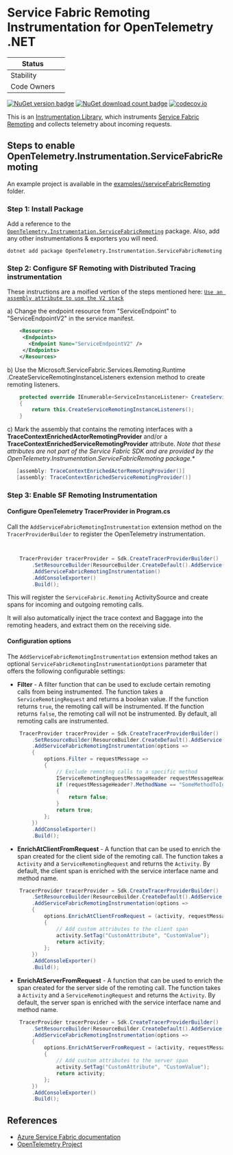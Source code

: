 # Service Fabric Remoting Instrumentation for OpenTelemetry .NET

| Status        |           |
| ------------- |-----------|
| Stability     |  |
| Code Owners   |  |

[![NuGet version badge](https://img.shields.io/nuget/v/OpenTelemetry.Instrumentation.ServiceFabricRemoting)](https://www.nuget.org/packages/OpenTelemetry.Instrumentation.ServiceFabricRemoting)
[![NuGet download count badge](https://img.shields.io/nuget/dt/OpenTelemetry.Instrumentation.ServiceFabricRemoting)](https://www.nuget.org/packages/OpenTelemetry.Instrumentation.ServiceFabricRemoting)
[![codecov.io](https://codecov.io/gh/open-telemetry/opentelemetry-dotnet-contrib/branch/main/graphs/badge.svg?flag=unittests-Instrumentation.ServiceFabricRemoting)](https://app.codecov.io/gh/open-telemetry/opentelemetry-dotnet-contrib?flags[0]=unittests-Instrumentation.ServiceFabricRemoting)

This is an [Instrumentation Library](https://github.com/open-telemetry/opentelemetry-specification/blob/master/specification/glossary.md#instrumentation-library),
which instruments [Service Fabric Remoting](https://learn.microsoft.com/en-us/azure/service-fabric/service-fabric-reliable-services-communication-remoting)
and collects telemetry about incoming requests.

## Steps to enable OpenTelemetry.Instrumentation.ServiceFabricRemoting

An example project is available in the
[examples//serviceFabricRemoting](../../examples/serviceFabricRemoting/) folder.

### Step 1: Install Package

Add a reference to the
[`OpenTelemetry.Instrumentation.ServiceFabricRemoting`](https://www.nuget.org/packages/OpenTelemetry.Instrumentation.ServiceFabricRemoting)
package. Also, add any other instrumentations & exporters you will need.

```shell
dotnet add package OpenTelemetry.Instrumentation.ServiceFabricRemoting
```

### Step 2: Configure SF Remoting with Distributed Tracing instrumentation

These instructions are a moified vertion of the steps mentioned here:
[`Use an assembly attribute to use the V2 stack`](https://learn.microsoft.com/en-us/azure/service-fabric/service-fabric-reliable-services-communication-remoting#use-an-assembly-attribute-to-use-the-v2-stack)

a) Change the endpoint resource from "ServiceEndpoint" to "ServiceEndpointV2"
   in the service manifest.

```xml
    <Resources>
     <Endpoints>
       <Endpoint Name="ServiceEndpointV2" />
     </Endpoints>
    </Resources>
```

b) Use the Microsoft.ServiceFabric.Services.Remoting.Runtime
.CreateServiceRemotingInstanceListeners
extension method to create remoting listeners.

```csharp
    protected override IEnumerable<ServiceInstanceListener> CreateServiceInstanceListeners()
    {
        return this.CreateServiceRemotingInstanceListeners();
    }
```

c) Mark the assembly that contains the remoting interfaces with a
**TraceContextEnrichedActorRemotingProvider** and/or a
**TraceContextEnrichedServiceRemotingProvider** attribute.
*Note that these attributes are not part of the Service Fabric SDK
and are provided by the OpenTelemetry.Instrumentation.ServiceFabricRemoting package.**

```csharp
   [assembly: TraceContextEnrichedActorRemotingProvider()]
   [assembly: TraceContextEnrichedServiceRemotingProvider()]
```

### Step 3: Enable  SF Remoting Instrumentation

#### Configure OpenTelemetry TracerProvider in Program.cs

Call the `AddServiceFabricRemotingInstrumentation` extension method on the
`TracerProviderBuilder` to register the OpenTelemetry instrumentation.

```csharp


    TracerProvider tracerProvider = Sdk.CreateTracerProviderBuilder()
        .SetResourceBuilder(ResourceBuilder.CreateDefault().AddService("ServiceFabricRemoting-Example"))
        .AddServiceFabricRemotingInstrumentation()
        .AddConsoleExporter()
        .Build();
```

This will register the `ServiceFabric.Remoting` ActivitySource and create
spans for incoming and outgoing remoting calls.

It will also automatically inject the trace context and Baggage into the
remoting headers, and extract them on the receiving side.

#### Configuration options

The `AddServiceFabricRemotingInstrumentation` extension method takes an optional
`ServiceFabricRemotingInstrumentationOptions` parameter that offers the following
configurable settings:

- **Filter** - A filter function that can be used to exclude certain remoting
calls from being instrumented.
The function takes a `ServiceRemotingRequest` and returns a boolean value.
If the function returns `true`, the remoting call will be instrumented.
If the function returns `false`, the remoting call will not be instrumented.
By default, all remoting calls are instrumented.

```csharp
    TracerProvider tracerProvider = Sdk.CreateTracerProviderBuilder()
        .SetResourceBuilder(ResourceBuilder.CreateDefault().AddService("ServiceFabricRemoting-Example"))
        .AddServiceFabricRemotingInstrumentation(options =>
        {
            options.Filter = requestMessage =>
            {
                // Exclude remoting calls to a specific method 
                IServiceRemotingRequestMessageHeader requestMessageHeader = requestMessage?.GetHeader();
                if (requestMessageHeader?.MethodName == "SomeMethodToIgnore")
                {
                    return false;
                }
                return true;
            };
        })
        .AddConsoleExporter()
        .Build();
```

- **EnrichAtClientFromRequest** - A function that can be used to enrich the span
created for the client side of the remoting call.
The function takes a `Activity` and a `ServiceRemotingRequest` and returns the `Activity`.
By default, the client span is enriched with the service interface name
and method name.

```csharp
    TracerProvider tracerProvider = Sdk.CreateTracerProviderBuilder()
        .SetResourceBuilder(ResourceBuilder.CreateDefault().AddService("ServiceFabricRemoting-Example"))
        .AddServiceFabricRemotingInstrumentation(options =>
        {
            options.EnrichAtClientFromRequest = (activity, requestMessage) =>
            {
                // Add custom attributes to the client span
                activity.SetTag("CustomAttribute", "CustomValue");
                return activity;
            };
        })
        .AddConsoleExporter()
        .Build();
```

- **EnrichAtServerFromRequest** - A function that can be used to enrich the span
created for the server side of the remoting call.
The function takes a `Activity` and a `ServiceRemotingRequest` and returns the `Activity`.
By default, the server span is enriched with the service interface
name and method name.

```csharp
    TracerProvider tracerProvider = Sdk.CreateTracerProviderBuilder()
        .SetResourceBuilder(ResourceBuilder.CreateDefault().AddService("ServiceFabricRemoting-Example"))
        .AddServiceFabricRemotingInstrumentation(options =>
        {
            options.EnrichAtServerFromRequest = (activity, requestMessage) =>
            {
                // Add custom attributes to the server span
                activity.SetTag("CustomAttribute", "CustomValue");
                return activity;
            };
        })
        .AddConsoleExporter()
        .Build();
```

## References

- [Azure Service Fabric documentation](https://learn.microsoft.com/en-us/azure/service-fabric/)
- [OpenTelemetry Project](https://opentelemetry.io/)

